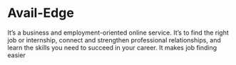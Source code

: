 # Avail-Edge
 It’s a business and employment-oriented online service. It’s to find the right job or internship, connect and strengthen professional relationships, and learn the skills you need to succeed in your career. It makes job finding easier
